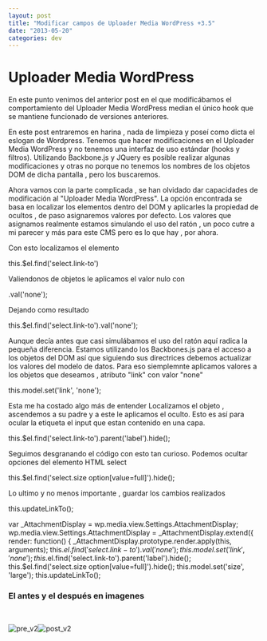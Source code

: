 ```yaml
---
layout: post
title: "Modificar campos de Uploader Media WordPress +3.5"
date: "2013-05-20"
categories: dev
---
```


# Uploader Media WordPress

En este punto venimos del anterior post en el que modificábamos el comportamiento del Uploader Media WordPress median el único hook que se mantiene funcionado de versiones anteriores.

En este post entraremos en harina , nada de limpieza y poseí como dicta el eslogan de Wordpress. Tenemos que hacer modificaciones en el Uploader Media WordPress y no tenemos una interfaz de uso estándar (hooks y filtros). Utilizando Backbone.js y JQuery es posible realizar algunas modificaciones y otras no porque no tenemos los nombres de los objetos DOM de dicha pantalla , pero los buscaremos.

Ahora vamos con la parte complicada , se han olvidado dar capacidades de modificación al "Uploader Media WordPress". La opción encontrada se basa en localizar los elementos dentro del DOM y aplicarles la propiedad de ocultos , de paso asignaremos valores por defecto. Los valores que asignamos realmente estamos simulando el uso del ratón , un poco cutre a mi parecer y más para este CMS pero es lo que hay , por ahora.

Con esto localizamos el elemento

this.$el.find('select.link-to')

Valiendonos de objetos le aplicamos el valor nulo con

.val('none');

Dejando como resultado

this.$el.find('select.link-to').val('none');

Aunque decía antes que casi simulábamos el uso del ratón aquí radica la pequeña diferencia. Estamos utilizando los Backbones.js para el acceso a los objetos del DOM así que siguiendo sus directrices debemos actualizar los valores del modelo de datos. Para eso siemplemnte aplicamos valores a los objetos que deseamos , atributo "link" con valor "none"

this.model.set('link', 'none');

Esta me ha costado algo más de entender Localizamos el objeto , ascendemos a su padre y a este le aplicamos el oculto. Esto es así para ocular la etiqueta el input que estan contenido en una capa.

this.$el.find('select.link-to').parent('label').hide();

Seguimos desgranando el código con esto tan curioso. Podemos ocultar opciones del elemento HTML select

this.$el.find('select.size option\[value=full\]').hide();

Lo ultimo y no menos importante , guardar los cambios realizados

this.updateLinkTo();

var \_AttachmentDisplay = wp.media.view.Settings.AttachmentDisplay;
	wp.media.view.Settings.AttachmentDisplay = \_AttachmentDisplay.extend({
		render: function() {
			\_AttachmentDisplay.prototype.render.apply(this, arguments);
			this.$el.find('select.link-to').val('none');
			this.model.set('link', 'none');
			this.$el.find('select.link-to').parent('label').hide();
			this.$el.find('select.size option\[value=full\]').hide();
			this.model.set('size', 'large');
			this.updateLinkTo();

### El antes y el después en imagenes

 

![pre_v2](images/8710387103_2346c0b55d_z.jpg)![post_v2](images/8711510292_6b39daa9ef_z.jpg)
